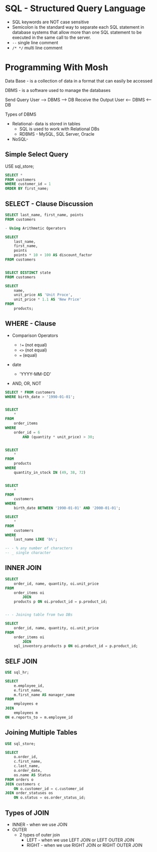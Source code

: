 # SQL - Structured Query Language

- SQL keywords are NOT case sensitive
- Semicolon is the standard way to separate each SQL statement in database systems that allow more than one SQL statement to be executed in the same call to the server.
- `--` single line comment
- `/* */` multi line comment

# Programming With Mosh

<!-- ## Timing

```sh
0:00:00 Introduction
0:01:02 What is SQL?
0:04:24 Cheat Sheet
0:04:50 Installing MySQL on Mac
0:09:48 Installing MySQL on Windows
0:15:08 Creating the Databases for this Course
0:23:40 The SELECT Statement
0:29:30 The SELECT Clause
0:38:18 The WHERE Clause
0:43:35 The AND, OR, and NOT Operators
0:51:38 The IN Operator
0:54:41 The BETWEEN Operator
0:56:53 The LIKE Operator
1:02:31 The REGEXP Operator
1:11:51 The IS NULL Operator
1:14:18 The ORDER BY Operator
1:21:23 The LIMIT Operator
1:24:50 Inner Joins
1:33:16 Joining Across Databases
1:36:03 Self Joins
1:40:17 Joining Multiple Tables
1:47:03 Compound Join Conditions
1:50:44 Implicit Join Syntax
1:53:04 Outer Joins
1:59:31 Outer Join Between Multiple Tables
2:05:50 Self Outer Joins
2:08:02 The USING Clause
2:13:25 Natural Joins
2:14:46 Cross Joins
2:18:01 Unions
2:26:29 Column Attributes
2:29:54 Inserting a Single Row
2:35:40 Inserting Multiple Rows
2:38:58 Inserting Hierarchical Rows
2:44:51 Creating a Copy of a Table
2:53:38 Updating a Single Row
2:57:33 Updating Multiple Rows
3:00:47 Using Subqueries in Updates
3:06:24 Deleting Rows
3:07:48 Restoring Course Databases
``` -->

Data Base - is a collection of data in a format that can easily be accessed

DBMS - is a software used to manage the databases

Send Query
User --> DBMS --> DB
Receive the Output
User <-- DBMS <-- DB

Types of DBMS

- Relational- data is stored in tables
  - SQL is used to work with Relational DBs
  - RDBMS - MySQL, SQL Server, Oracle
- NoSQL-

## Simple Select Query

USE sql_store;

```sql
SELECT *
FROM customers
WHERE customer_id = 1
ORDER BY first_name;
```

## SELECT - Clause Discussion

```sql
SELECT last_name, first_name, points
FROM customers

- Using Arithmetic Operators

SELECT
	last_name,
	first_name,
	points
	points * 10 + 100 AS discount_factor
FROM customers


SELECT DISTINCT state
FROM customers

SELECT
    name,
    unit_price AS 'Unit Proce',
    unit_price * 1.1 AS 'New Price'
FROM
    products;
```

## WHERE - Clause

- Comparison Operators

  - `!=` (not equal)
  - `<>` (not equal)
  - `=` (equal)

- date

  - 'YYYY-MM-DD'

- AND, OR, NOT

```sql
SELECT * FROM customers
WHERE birth_date > '1990-01-01';


SELECT
    *
FROM
    order_items
WHERE
    order_id = 6
        AND (quantity * unit_price) > 30;


SELECT
    *
FROM
    products
WHERE
	quantity_in_stock IN (49, 38, 72)


SELECT
    *
FROM
    customers
WHERE
	birth_date BETWEEN '1990-01-01' AND '2000-01-01';

SELECT
    *
FROM
    customers
WHERE
	last_name LIKE 'b%';

-- - % any number of characters
-- _ single character
```

## INNER JOIN

```sql
SELECT
    order_id, name, quantity, oi.unit_price
FROM
    order_items oi
        JOIN
    products p ON oi.product_id = p.product_id;


-- - Joining table from two DBs

SELECT
    order_id, name, quantity, oi.unit_price
FROM
    order_items oi
        JOIN
    sql_inventory.products p ON oi.product_id = p.product_id;
```

## SELF JOIN

```sql
USE sql_hr;

SELECT
    e.employee_id,
    e.first_name,
    m.first_name AS manager_name
FROM
    employees e
JOIN
    employees m
ON e.reports_to = m.employee_id
```

## Joining Multiple Tables

```sql
USE sql_store;

SELECT
    o.order_id,
    c.first_name,
    c.last_name,
    o.order_date,
    os.name AS Status
FROM orders o
JOIN customers c
	ON o.customer_id = c.customer_id
JOIN order_statuses os
	ON o.status = os.order_status_id;
```

## Types of JOIN

- INNER - when we use JOIN
- OUTER
  - 2 types of outer join
    - LEFT - when we use LEFT JOIN or LEFT OUTER JOIN
    - RIGHT - when we use RIGHT JOIN or RIGHT OUTER JOIN

<!-- # Giraffe Academy - FreecodeCamp

```txt
⭐️ Contents ⭐
⌨️ (0:00) Introduction
⌨️ (2:36) What is a Database?
⌨️ (23:10) Tables & Keys
⌨️ (43:31) SQL Basics
⌨️ (52:26) MySQL Windows Installation
⌨️ (1:01:59) MySQL Mac Installation
⌨️ (1:15:49) Creating Tables
⌨️ (1:31:05) Inserting Data
⌨️ (1:38:17) Constraints
⌨️ (1:48:11) Update & Delete
⌨️ (1:56:11) Basic Queries
⌨️ (2:08:37) Company Database Intro
⌨️ (2:14:05) Creating Company Database
⌨️ (2:30:27 ) More Basic Queries
⌨️ (2:26:24) Functions
⌨️ (2:45:13) Wildcards
⌨️ (2:53:53) Union
⌨️ (3:01:36) Joins
⌨️ (3:11:49) Nested Queries
⌨️ (3:21:52) On Delete
⌨️ (3:30:05) Triggers
⌨️ (3:42:12) ER Diagrams Intro
⌨️ (3:55:53) Designing an ER Diagram
⌨️ (4:08:34) Converting ER Diagrams to Schemas
``` -->
